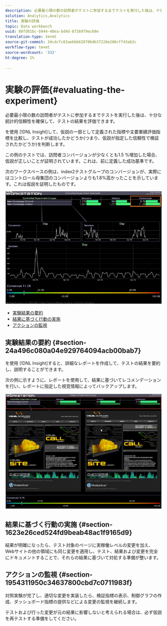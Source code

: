 ```yaml
---
description: 必要最小限の数の訪問者がテストに参加するまでテストを実行した後は、十分な統計的信頼性を確保して、テストの結果を評価できます。
solution: Analytics,Analytics
title: 実験の評価
topic: Data workbench
uuid: 88fd81bc-b944-48ea-bd4d-8716979ec69e
translation-type: tm+mt
source-git-commit: 34cdcfc83ae6bb620706db37228e200cff43ab2c
workflow-type: tm+mt
source-wordcount: '333'
ht-degree: 1%

---
```



# 実験の評価{#evaluating-the-experiment}

必要最小限の数の訪問者がテストに参加するまでテストを実行した後は、十分な統計的信頼性を確保して、テストの結果を評価できます。

を使用 [!DNL Insight]して、仮説の一部として定義された指標や主要業績評価指標を比較し、テストが成功したかどうか(つまり、仮説が指定した信頼性で検証されたかどうか)を判断します。

この例のテストでは、訪問者コンバージョンが少なくとも1.5 %増加した場合、仮説が正しいことが証明されています。これは、前に定義した成功基準です。

次のワークスペースの例は、index2テストグループのコンバージョンが、実際にはコントロール母集団のコンバージョンよりも1.8%高かったことを示しています。これは仮説を証明したものです。

![](assets/experimentresults.png)

* [実験結果の要約](../../../home/c-undst-ctrld-exp/c-vw-rslts/c-ev-exp.md#section-24a496c080a04e929764094acb00bab7)
* [結果に基づく行動の実施](../../../home/c-undst-ctrld-exp/c-vw-rslts/c-ev-exp.md#section-1623e26ced524fd9beab48ac1f9165d9)
* [アクションの監視](../../../home/c-undst-ctrld-exp/c-vw-rslts/c-ev-exp.md#section-1954311950c34637800cbd7c0711983f)

## 実験結果の要約 {#section-24a496c080a04e929764094acb00bab7}

を使用 [!DNL Insight]すると、詳細なレポートを作成して、テストの結果を要約し、説明することができます。

次の例に示すように、レポートを使用して、結果に基づいてレコメンデーションを行い、レポートに指定した視覚情報によってバックアップします。

![](assets/experimentresults2.png)

## 結果に基づく行動の実施 {#section-1623e26ced524fd9beab48ac1f9165d9}

結果が明確になったら、テスト対象のページに実稼働レベルの変更を加え、Webサイトの他の領域にも同じ変更を適用し、テスト、結果および変更を完全にドキュメントすることで、それらの結果に基づいて対処する準備が整います。

## アクションの監視 {#section-1954311950c34637800cbd7c0711983f}

対照実験が完了し、適切な変更を実装したら、検証指標の表示、制御グラフの作成、ダッシュボード指標の提供などによる変更の監視を継続します。

テストおよび行った変更が元の結果に影響しないと考えられる場合は、必ず仮説を再テストする準備をしてください。
